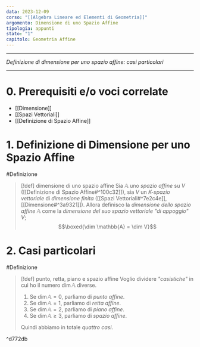 ```yaml
---
data: 2023-12-09
corso: "[[Algebra Lineare ed Elementi di Geometria]]"
argomento: Dimensione di uno Spazio Affine
tipologia: appunti
stato: "1"
capitolo: Geometria Affine
---
```

- - -
*Definizione di dimensione per uno spazio affine: casi particolari*
- - -
# 0. Prerequisiti e/o voci correlate
- [[Dimensione]]
- [[Spazi Vettoriali]]
- [[Definizione di Spazio Affine]]
# 1. Definizione di Dimensione per uno Spazio Affine
#Definizione 
> [!def] dimensione di uno spazio affine
> Sia $\mathbb{A}$ uno *spazio affine* su $V$ ([[Definizione di Spazio Affine#^100c32]]), sia $V$ un *$K$-spazio vettoriale* di *dimensione finita* ([[Spazi Vettoriali#^7e2c4e]], [[Dimensione#^3a9321]]).
> Allora definisco la *dimensione dello spazio affine* $\mathbb{A}$ come la *dimensione del suo spazio vettoriale* *"di appoggio"* $V$;
> $$\boxed{\dim \mathbb{A} = \dim V}$$
# 2. Casi particolari
#Definizione 
> [!def] punto, retta, piano e spazio affine
> Voglio dividere *"casistiche"* in cui ho il numero $\dim \mathbb{A}$ diverse.
> 1. Se $\dim \mathbb{A} = 0$, parliamo di *punto affine*.
> 2. Se $\dim \mathbb{A} = 1$, parliamo di *retta affine*.
> 3. Se $\dim \mathbb{A} = 2$, parliamo di *piano affine*.
> 4. Se $\dim \mathbb{A} \geq 3$, parliamo di *spazio affine*.
> 
> Quindi abbiamo in totale *quattro casi*.

^d772db

